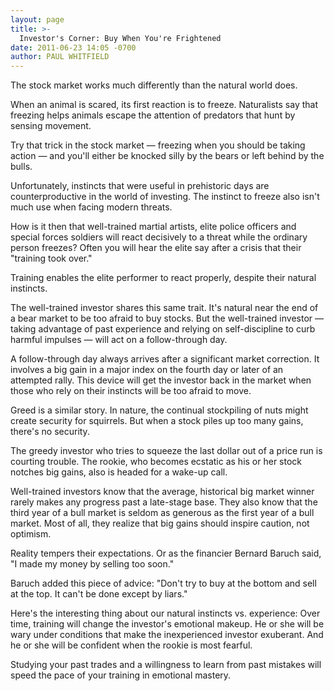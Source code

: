 ```yaml
---
layout: page
title: >-
  Investor's Corner: Buy When You're Frightened
date: 2011-06-23 14:05 -0700
author: PAUL WHITFIELD
---
```





The stock market works much differently than the natural world does.

  

When an animal is scared, its first reaction is to freeze. Naturalists say that freezing helps animals escape the attention of predators that hunt by sensing movement.

  

Try that trick in the stock market — freezing when you should be taking action — and you'll either be knocked silly by the bears or left behind by the bulls.

  

Unfortunately, instincts that were useful in prehistoric days are counterproductive in the world of investing. The instinct to freeze also isn't much use when facing modern threats.

  

How is it then that well-trained martial artists, elite police officers and special forces soldiers will react decisively to a threat while the ordinary person freezes? Often you will hear the elite say after a crisis that their "training took over."

  

Training enables the elite performer to react properly, despite their natural instincts.

  

The well-trained investor shares this same trait. It's natural near the end of a bear market to be too afraid to buy stocks. But the well-trained investor — taking advantage of past experience and relying on self-discipline to curb harmful impulses — will act on a follow-through day.

  

A follow-through day always arrives after a significant market correction. It involves a big gain in a major index on the fourth day or later of an attempted rally. This device will get the investor back in the market when those who rely on their instincts will be too afraid to move.

  

Greed is a similar story. In nature, the continual stockpiling of nuts might create security for squirrels. But when a stock piles up too many gains, there's no security.

  

The greedy investor who tries to squeeze the last dollar out of a price run is courting trouble. The rookie, who becomes ecstatic as his or her stock notches big gains, also is headed for a wake-up call.

  

Well-trained investors know that the average, historical big market winner rarely makes any progress past a late-stage base. They also know that the third year of a bull market is seldom as generous as the first year of a bull market. Most of all, they realize that big gains should inspire caution, not optimism.

  

Reality tempers their expectations. Or as the financier Bernard Baruch said, "I made my money by selling too soon."

  

Baruch added this piece of advice: "Don't try to buy at the bottom and sell at the top. It can't be done except by liars."

  

Here's the interesting thing about our natural instincts vs. experience: Over time, training will change the investor's emotional makeup. He or she will be wary under conditions that make the inexperienced investor exuberant. And he or she will be confident when the rookie is most fearful.

  

Studying your past trades and a willingness to learn from past mistakes will speed the pace of your training in emotional mastery.




